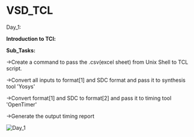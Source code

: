 # VSD_TCL
Day_1:

**Introduction to TCl:**

**Sub_Tasks:**

->Create a command to pass the .csv(excel sheet) from Unix Shell to TCL script.

->Convert all inputs to format[1] and SDC format and pass it to synthesis tool 'Yosys'

->Convert format[1] and SDC to format[2] and pass it to timing tool 'OpenTimer'

->Generate the output timing report


![Day_1](https://github.com/Shivakumar-17/VSD_TCL/assets/136796176/a7223118-d8b9-45b4-9017-edf02db2ee49)
